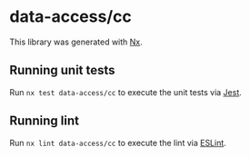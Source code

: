 # data-access/cc

This library was generated with [Nx](https://nx.dev).

## Running unit tests

Run `nx test data-access/cc` to execute the unit tests via [Jest](https://jestjs.io).

## Running lint

Run `nx lint data-access/cc` to execute the lint via [ESLint](https://eslint.org/).
